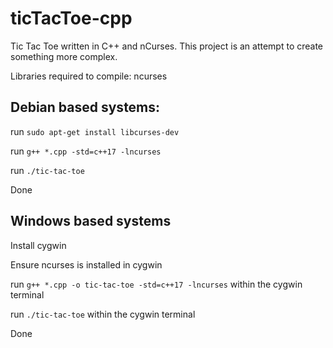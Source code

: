 # ticTacToe-cpp
Tic Tac Toe written in C++ and nCurses. This project is an attempt to create something more complex.

Libraries required to compile: ncurses

## Debian based systems:

run ```sudo apt-get install libcurses-dev```

run ```g++ *.cpp -std=c++17 -lncurses```

run ```./tic-tac-toe```

Done

## Windows based systems

Install cygwin

Ensure ncurses is installed in cygwin

run ```g++ *.cpp -o tic-tac-toe -std=c++17 -lncurses``` within the cygwin terminal

run ```./tic-tac-toe``` within the cygwin terminal

Done
